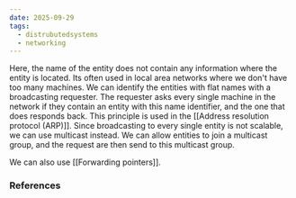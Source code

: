 ```yaml
---
date: 2025-09-29
tags:
  - distrubutedsystems
  - networking
---
```

Here, the name of the entity does not contain any information where the entity is located. 
Its often used in local area networks where we don't have too many machines.
We can identify the entities with flat names with a broadcasting requester. The requester asks every single machine in the network if they contain an entity with this name identifier, and the one that does responds back. This principle is used in the [[Address resolution protocol (ARP)]]. 
Since broadcasting to every single entity is not scalable, we can use multicast instead. We can allow entities to join a multicast group, and the request are then send to this multicast group. 

We can also use [[Forwarding pointers]].


### References


